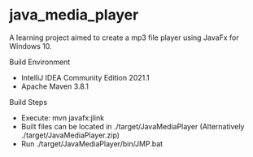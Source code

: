 # java_media_player
A learning project aimed to create a mp3 file player using JavaFx for Windows 10. 

Build Environment
- IntelliJ IDEA Community Edition 2021.1
- Apache Maven 3.8.1

Build Steps
- Execute:
    mvn javafx:jlink
- Built files can be located in ./target/JavaMediaPlayer (Alternatively ./target/JavaMediaPlayer.zip)
- Run ./target/JavaMediaPlayer/bin/JMP.bat